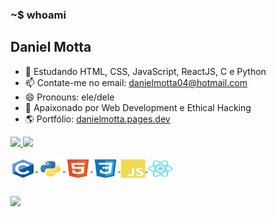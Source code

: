 ### ~$ whoami 
## Daniel Motta

- 🌱 Estudando HTML, CSS, JavaScript, ReactJS, C e Python
- 📫 Contate-me no email: danielmotta04@hotmail.com
- 😄 Pronouns: ele/dele
- 👾 Apaixonado por Web Development e Ethical Hacking
- 🌎 Portfólio: [danielmotta.pages.dev](https://danielmotta.pages.dev/)

<div>
  <a href="https://github.com/DanielMT7">
  <img height="145em" src="https://github-readme-stats.vercel.app/api?username=DanielMT7&show_icons=false&theme=tokyonight&include_all_commits=true&count_private=true"/>
  <img height="145em" src="https://github-readme-stats.vercel.app/api/top-langs/?username=DanielMT7&layout=compact&langs_count=7&theme=tokyonight"/>
</div>
<div style="display: inline_block"><br>
  <img align="center" alt="Dan-Csharp" height="30" width="40" src="https://raw.githubusercontent.com/devicons/devicon/master/icons/c/c-original.svg">
  <img align="center" alt="Dan-Python" height="30" width="40" src="https://raw.githubusercontent.com/devicons/devicon/master/icons/python/python-original.svg">
  <img align="center" alt="Dan-HTML" height="30" width="40" src="https://raw.githubusercontent.com/devicons/devicon/master/icons/html5/html5-original.svg">
  <img align="center" alt="Dan-CSS" height="30" width="40" src="https://raw.githubusercontent.com/devicons/devicon/master/icons/css3/css3-original.svg">
  <img align="center" alt="Dan-Js" height="30" width="40" src="https://raw.githubusercontent.com/devicons/devicon/master/icons/javascript/javascript-plain.svg">
  <img align="center" alt="Dan-React" height="30" width="40" src="https://raw.githubusercontent.com/devicons/devicon/master/icons/react/react-original.svg">
</div>
  
##  
  
<div>
  <a href="https://www.linkedin.com/in/daniel-motta-64759a190" target="_blank"><img src="https://img.shields.io/badge/-LinkedIn-%230077B5?style=for-the-badge&logo=linkedin&logoColor=white" target="_blank"></a> 
</div>
